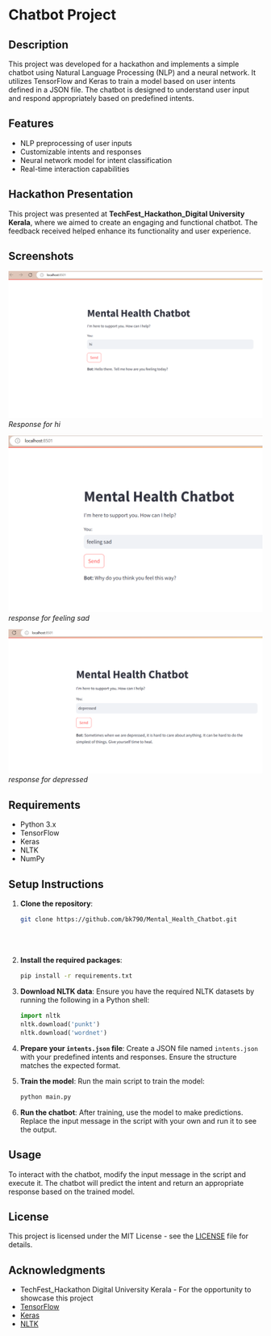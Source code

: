 # Chatbot Project

## Description
This project was developed for a hackathon and implements a simple chatbot using Natural Language Processing (NLP) and a neural network. It utilizes TensorFlow and Keras to train a model based on user intents defined in a JSON file. The chatbot is designed to understand user input and respond appropriately based on predefined intents.

## Features
- NLP preprocessing of user inputs
- Customizable intents and responses
- Neural network model for intent classification
- Real-time interaction capabilities

## Hackathon Presentation
This project was presented at **TechFest_Hackathon_Digital University Kerala**, where we aimed to create an engaging and functional chatbot. The feedback received helped enhance its functionality and user experience.

## Screenshots
![Screenshot 1](cb1.PNG)
*Response for hi*

![Screenshot 2](cb2.PNG)
*response for feeling sad*

![Screenshot 3](cb3.PNG)
*response for depressed*

## Requirements
- Python 3.x
- TensorFlow
- Keras
- NLTK
- NumPy

## Setup Instructions

1. **Clone the repository**:
   ```bash
   git clone https://github.com/bk790/Mental_Health_Chatbot.git
   




2. **Install the required packages**:
   ```bash
   pip install -r requirements.txt
   ```

3. **Download NLTK data**:
   Ensure you have the required NLTK datasets by running the following in a Python shell:
   ```python
   import nltk
   nltk.download('punkt')
   nltk.download('wordnet')
   ```

4. **Prepare your `intents.json` file**:
   Create a JSON file named `intents.json` with your predefined intents and responses. Ensure the structure matches the expected format.

5. **Train the model**:
   Run the main script to train the model:
   ```bash
   python main.py
   ```

6. **Run the chatbot**:
   After training, use the model to make predictions. Replace the input message in the script with your own and run it to see the output.

## Usage
To interact with the chatbot, modify the input message in the script and execute it. The chatbot will predict the intent and return an appropriate response based on the trained model.

## License
This project is licensed under the MIT License - see the [LICENSE](LICENSE) file for details.

## Acknowledgments
- TechFest_Hackathon Digital University Kerala - For the opportunity to showcase this project
- [TensorFlow](https://www.tensorflow.org/)
- [Keras](https://keras.io/)
- [NLTK](https://www.nltk.org/)
```


